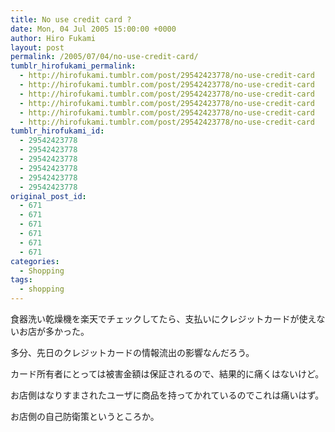 ```yaml
---
title: No use credit card ?
date: Mon, 04 Jul 2005 15:00:00 +0000
author: Hiro Fukami
layout: post
permalink: /2005/07/04/no-use-credit-card/
tumblr_hirofukami_permalink:
  - http://hirofukami.tumblr.com/post/29542423778/no-use-credit-card
  - http://hirofukami.tumblr.com/post/29542423778/no-use-credit-card
  - http://hirofukami.tumblr.com/post/29542423778/no-use-credit-card
  - http://hirofukami.tumblr.com/post/29542423778/no-use-credit-card
  - http://hirofukami.tumblr.com/post/29542423778/no-use-credit-card
  - http://hirofukami.tumblr.com/post/29542423778/no-use-credit-card
tumblr_hirofukami_id:
  - 29542423778
  - 29542423778
  - 29542423778
  - 29542423778
  - 29542423778
  - 29542423778
original_post_id:
  - 671
  - 671
  - 671
  - 671
  - 671
  - 671
categories:
  - Shopping
tags:
  - shopping
---
```

<div class="section">
  <p>
    食器洗い乾燥機を楽天でチェックしてたら、支払いにクレジットカードが使えないお店が多かった。
  </p>
  
  <p>
    多分、先日のクレジットカードの情報流出の影響なんだろう。
  </p>
  
  <p>
    カード所有者にとっては被害金額は保証されるので、結果的に痛くはないけど。
  </p>
  
  <p>
    お店側はなりすまされたユーザに商品を持ってかれているのでこれは痛いはず。
  </p>
  
  <p>
    お店側の自己防衛策というところか。
  </p>
</div>